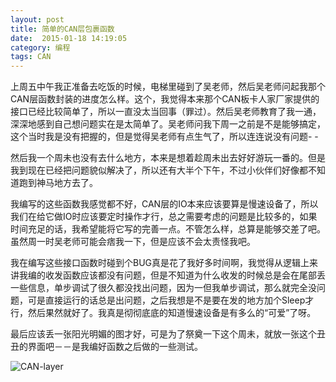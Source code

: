 ```yaml
---
layout: post
title: 简单的CAN层包裹函数
date:  2015-01-18 14:19:05    
category: 编程
tags: CAN
---
```


上周五中午我正准备去吃饭的时候，电梯里碰到了吴老师，然后吴老师问起我那个CAN层函数封装的进度怎么样。这个，我觉得本来那个CAN板卡人家厂家提供的接口已经比较简单了，所以一直没太当回事（罪过）。然后吴老师教育了我一通，深深地感到自己想问题实在是太简单了。吴老师问我下周一之前是不是能够搞定，这个当时我是没有把握的，但是觉得吴老师有点生气了，所以连连说没有问题- -

然后我一个周未也没有去什么地方，本来是想着趁周未出去好好游玩一番的。但是我到现在已经把问题貌似解决了，所以还有大半个下午，不过小伙伴们好像都不知道跑到神马地方去了。

我编写的这些函数我感觉都不好，CAN层的IO本来应该要算是慢速设备了，所以我们在给它做IO时应该要定时操作才行，总之需要考虑的问题是比较多的，如果时间充足的话，我希望能将它写的完善一点。不管怎么样，总算是能够交差了吧。虽然周一时吴老师可能会痞我一下，但是应该不会太责怪我吧。

我在编写这些接口函数时碰到个BUG真是花了我好多时间啊，我觉得从逻辑上来讲我编的收发函数应该都没有问题，但是不知道为什么收发的时候总是会在尾部丢一些信息，单步调试了很久都没找出问题，因为一但我单步调试，那么就完全没问题，可是直接运行的话总是出问题，之后我想是不是要在发的地方加个Sleep才行，然后果然就好了。我真是彻彻底底的知道慢速设备是有多么的“可爱”了呀。

最后应该丢一张阳光明媚的图才好，可是为了祭奠一下这个周未，就放一张这个丑丑的界面吧－－是我编好函数之后做的一些测试。

![CAN-layer](http://shamospace.qiniudn.com/can-layer.png)




















